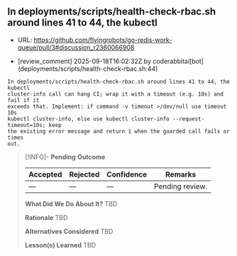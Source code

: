 ## In deployments/scripts/health-check-rbac.sh around lines 41 to 44, the kubectl

- URL: https://github.com/flyingrobots/go-redis-work-queue/pull/3#discussion_r2360066908

- [review_comment] 2025-09-18T16:02:32Z by coderabbitai[bot] (deployments/scripts/health-check-rbac.sh:44)

```text
In deployments/scripts/health-check-rbac.sh around lines 41 to 44, the kubectl
cluster-info call can hang CI; wrap it with a timeout (e.g. 10s) and fail if it
exceeds that. Implement: if command -v timeout >/dev/null use timeout 10s
kubectl cluster-info, else use kubectl cluster-info --request-timeout=10s; keep
the existing error message and return 1 when the guarded call fails or times
out.
```

> [!INFO]- **Pending**
> **Outcome**
> 
> | Accepted | Rejected | Confidence | Remarks |
> |----------|----------|------------|---------|
> | — | — | — | Pending review. |
>
> **What Did We Do About It?**
> TBD
>
> **Rationale**
> TBD
>
> **Alternatives Considered**
> TBD
>
> **Lesson(s) Learned**
> TBD
